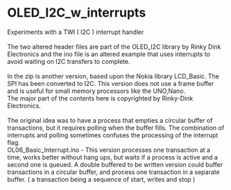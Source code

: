 # OLED_I2C_w_interrupts
Experiments with a TWI ( I2C ) interrupt handler\
\
The two altered header files are part of the OLED_I2C library by Rinky Dink Electronics and the ino file is an altered example that uses interrupts to avoid waiting on I2C transfers to complete.\
\
In the zip is another version, based upon the Nokia library LCD_Basic.  The SPI has been converted to I2C.  This version does not use a frame buffer and is useful for small memory processors like the UNO,Nano.
\
The major part of the contents here is copyrighted by Rinky-Dink Electronics.\
\
The original idea was to have a process that empties a circular buffer of transactions, but it requires polling when the buffer fills.  The combination of interrupts and polling sometimes confuses the processing of the interrupt flag.\
OL06_Basic_Interrupt.ino - This version processes one transaction at a time, works better without hang ups, but waits if a process is active and a second one is queued.  A double buffered to be written version could buffer transactions in a circular buffer, and process one transaction in a separate buffer. ( a transaction being a sequence of start, writes and stop )


